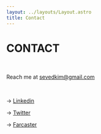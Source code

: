 ```yaml
---
layout: ../layouts/Layout.astro
title: Contact
---
```


# CONTACT

<br>

Reach me at [sevedkim@gmail.com](mailto:sevedkim@gmail.com)

<br>

→ [Linkedin](https://www.linkedin.com/in/sevedkim)

→ [Twitter](https://www.twitter.com/sevedkim) 

→ [Farcaster](https://warpcast.com/seve)